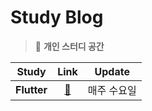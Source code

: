 # Study Blog
> 💭 **개인 스터디 공간**

| Study | Link | Update |
|:------:|:----:|:-------:|
| **Flutter** | [🔗](https://github.com/Virtual-HDL/Study/tree/master/Flutter) | 매주 수요일

